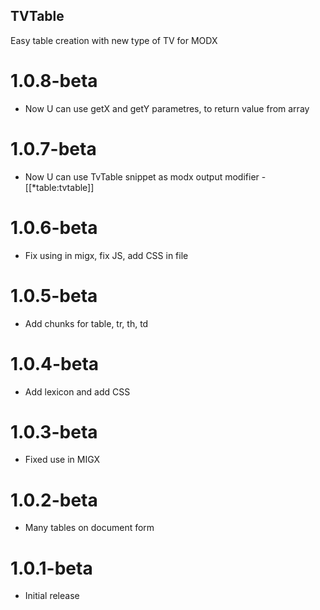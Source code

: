 ## TVTable

Easy table creation with new type of TV for MODX

1.0.8-beta
==============
- Now U can use getX and getY parametres, to return value from array


1.0.7-beta
==============
- Now U can use TvTable snippet as modx output modifier - [[*table:tvtable]]

1.0.6-beta
==============
- Fix using in migx, fix JS, add CSS in file

1.0.5-beta
==============
- Add chunks for table, tr, th, td

1.0.4-beta
==============
- Add lexicon and add CSS

1.0.3-beta
==============
- Fixed use in MIGX

1.0.2-beta
==============
- Many tables on document form

1.0.1-beta
==============
- Initial release